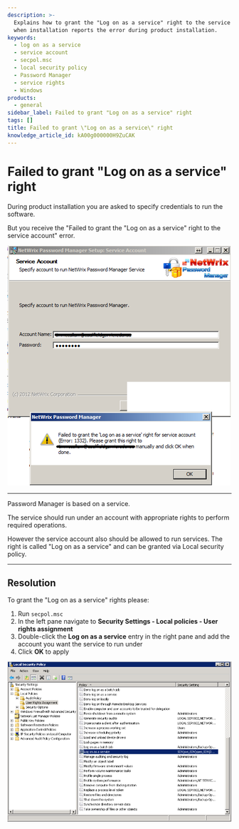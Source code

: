 ```yaml
---
description: >-
  Explains how to grant the "Log on as a service" right to the service account
  when installation reports the error during product installation.
keywords:
  - log on as a service
  - service account
  - secpol.msc
  - local security policy
  - Password Manager
  - service rights
  - Windows
products:
  - general
sidebar_label: Failed to grant "Log on as a service" right
tags: []
title: Failed to grant \"Log on as a service\" right
knowledge_article_id: kA00g000000H9ZuCAK
---
```


# Failed to grant "Log on as a service" right

During product installation you are asked to specify credentials to run the software.

But you receive the "Failed to grant the "Log on as  a service" right to the service account" error.

![User-added image](./images/ka04u00000116cm_0EM700000005joE.png)

---

Password Manager is based on a service.

The service should run under an account with appropriate rights to perform required operations.

However the service account also should be allowed to run services. The right is called "Log on as a service" and can be granted via Local security policy.

---

## Resolution

To grant the "Log on as a service" rights please:

1. Run `secpol.msc`
2. In the left pane navigate to **Security Settings - Local policies - User rights assignment**
3. Double-click the **Log on as a service** entry in the right pane and add the account you want the service to run under
4. Click **OK** to apply

![User-added image](./images/ka04u00000116cm_0EM700000005jox.png)
